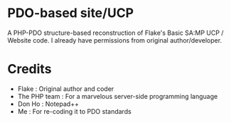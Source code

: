 PDO-based site/UCP
==========

A PHP-PDO structure-based reconstruction of Flake's Basic SA:MP UCP / Website code. I already have permissions from original author/developer. 

Credits
=========
- Flake : Original author and coder
- The PHP team : For a marvelous server-side programming language
- Don Ho : Notepad++
- Me : For re-coding it to PDO standards
